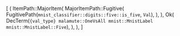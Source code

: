 [
    (
        ItemPath::MajorItem(
            MajorItemPath::Fugitive(
                FugitivePath(`mnist_classifier::digits::five::is_five`, `Val`),
            ),
        ),
        Ok(
            DecTerm(`{val_type} malamute::OneVsAll mnist::MnistLabel mnist::MnistLabel::Five`),
        ),
    ),
]